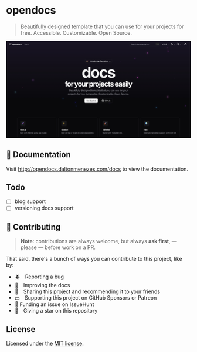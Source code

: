 # opendocs

> Beautifully designed template that you can use for your projects for free. Accessible. Customizable. Open Source.

![hero](./public/og.jpg)

## 📄 Documentation

Visit http://opendocs.daltonmenezes.com/docs to view the documentation.

## Todo
- [ ] blog support
- [ ] versioning docs support

## 💬 Contributing
> **Note**: contributions are always welcome, but always **ask first**, — please — before work on a PR.

That said, there's a bunch of ways you can contribute to this project, like by:

- :beetle: Reporting a bug
- :page_facing_up: Improving the docs
- :rotating_light: Sharing this project and recommending it to your friends
- :dollar: Supporting this project on GitHub Sponsors or Patreon
- :bug: Funding an issue on IssueHunt
- :star2: Giving a star on this repository

## License

Licensed under the [MIT license](https://github.com/daltonmenezes/opendocs/blob/main/LICENSE.md).
